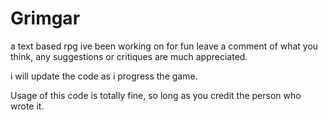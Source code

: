 # Grimgar
a text based rpg ive been working on for fun 
leave a comment of what you think, any suggestions or critiques are much appreciated.

i will update the code as i progress the game.

Usage of this code is totally fine, so long as you credit the person who wrote it.
